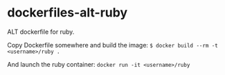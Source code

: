 dockerfiles-alt-ruby
=====================

ALT dockerfile for ruby.

Copy Dockerfile somewhere and build the image:
`$ docker build --rm -t <username>/ruby .`

And launch the ruby container:
`docker run -it <username>/ruby`
